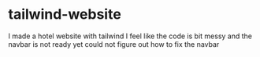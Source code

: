 # tailwind-website

I made a hotel website with tailwind
I feel like the code is bit messy and the navbar is not ready yet
could not figure out how to fix the navbar
